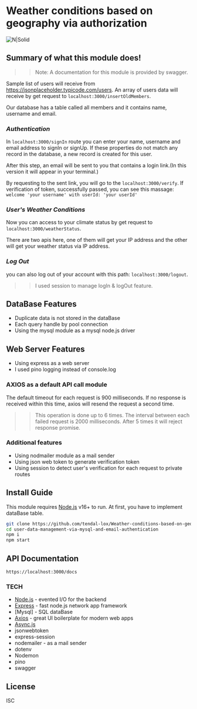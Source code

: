 # Weather conditions based on geography via authorization

![N|Solid](https://www.visualcrossing.com/images/weather-api/hero-image.png)

## Summary of what this module does!
>> Note: A documentation for this module is provided by swagger.

Sample list of users will receive from https://jsonplaceholder.typicode.com/users.
An array of users data will receive by get request to `localhost:3000/insertOldMembers`.

Our database has a table called all members and it contains name, username and email.

### _Authentication_
In `localhost:3000/signIn` route you can enter your name, username and email address to signIn or signUp. If these properties do not match any record in the database, a new record is created for this user.

After this step, an email will be sent to you that contains a login link.(In this version it will appear in your terminal.)

By requesting to the sent link, you will go to the `localhost:3000/verify`. If verification of token, successfully passed, you can see this massage: `welcome 'your username' with userId: 'your userId'`

### _User's Weather Conditions_
Now you can access to your climate status by get request to `localhost:3000/weatherStatus`.

There are two apis here, one of them will get your IP address and the other will get your weather status via IP address.

### _Log Out_
you can also log out of your account with this path: `localhost:3000/logout`.

>> I used session to manage logIn & logOut feature.

## DataBase Features
- Duplicate data is not stored in the dataBase
- Each query handle by pool connection
- Using the mysql module as a mysql node.js driver

## Web Server Features
- Using express as a web server
- I used pino logging instead of console.log

### AXIOS as a default API call module
The default timeout for each request is 900 milliseconds. If no response is received within this time, axios will resend the request a second time.

>> This operation is done up to 6 times. The interval between each failed request is 2000 milliseconds. After 5 times it will reject response promise.

### Additional features
- Using nodmailer module as a mail sender
- Using json web token to generate verification token
- Using session to detect user's verification for each request to private routes

## Install Guide
This module requires [Node.js](https://nodejs.org/) v16+ to run.
At first, you have to implement dataBase table.

```sh
git clone https://github.com/tendal-lox/Weather-conditions-based-on-geography-via-authorization.git
cd user-data-management-via-mysql-and-email-authentication
npm i
npm start
```

## API Documentation
```
https://localhost:3000/docs
```

### TECH

- [Node.js] - evented I/O for the backend
- [Express] - fast node.js network app framework
- [Mysql] - SQL dataBase
- [Axios] - great UI boilerplate for modern web apps
- [Async.js]
- jsonwebtoken
- express-session
- nodemailer - as a mail sender
- dotenv
- Nodemon
- pino
- swagger

## License
ISC

   [Node.js]: <http://nodejs.org>
   [express]: <http://expressjs.com>
   [PostgreSQL]: <https://www.postgresql.org/>
   [Axios]: <https://axios-http.com/>
   [Async.js]: <http://caolan.github.io/async/v3/>